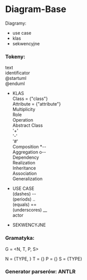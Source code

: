 # Diagram-Base

Diagramy:
* use case
* klas
* sekwencyjne

### Tokeny: 
text <br>
identificator <br>
@startuml <br>
@enduml <br>

* KLAS <br>
Class = {"class"}<br>
Attribute = {"attribute"}<br>
Multiplicity <br>
Role <br>
Operation <br>
Abstract Class <br>
'+' <br>
'-' <br>
'#' <br>
Composition	*--	<br>
Aggregation	o--<br>
Dependency <br>
Realization <br>
Inheritance <br>
Association<br>
Generalization <br>

* USE CASE <br>
(dashes) -- <br>
(periods) .. <br>
(equals) == <br>
(underscores) __ <br>
actor <br>

* SEKWENCYJNE <br>


### Gramatyka:
G = <N, T, P, S>

N = {TYPE, }
T = {}
P = {}
S = {TYPE}

### Generator parserów: ANTLR
